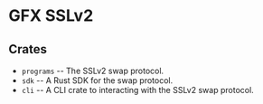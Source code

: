 # GFX SSLv2

## Crates
- `programs` -- The SSLv2 swap protocol.
- `sdk` -- A Rust SDK for the swap protocol.
- `cli` -- A CLI crate to interacting with the SSLv2 swap protocol.

